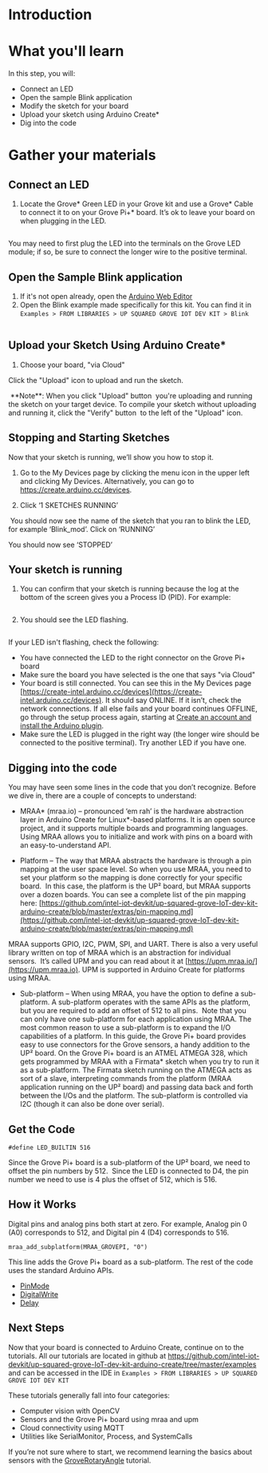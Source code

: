
# Introduction

# What you'll learn
In this step, you will:
* Connect an LED
* Open the sample Blink application
* Modify the sketch for your board
* Upload your sketch using Arduino Create\*
* Dig into the code

# Gather your materials

## Connect an LED
1. Locate the Grove* Green LED in your Grove kit and use a Grove* Cable to connect it to on your Grove Pi+* board. It’s ok to leave your board on when plugging in the LED.
<img> 

You may need to first plug the LED into the terminals on the Grove LED module; if so, be sure to connect the longer wire to the positive terminal.

## Open the Sample Blink application
1. If it's not open already, open the [Arduino Web Editor](https://create-intel.arduino.cc/editor)
2. Open the Blink example made specifically for this kit. You can find it in `Examples > FROM LIBRARIES > UP SQUARED GROVE IOT DEV KIT > Blink` 
<img>

## Upload your Sketch Using Arduino Create*
1. Choose your board, "via Cloud"<img>

Click the "Upload" icon to upload and run the sketch.

<img>
**Note**: When you click "Upload" button <img> you're uploading and running the sketch on your target device. To compile your sketch without uploading and running it, click the "Verify" button <img> to the left of the "Upload" icon.

## Stopping and Starting Sketches
Now that your sketch is running, we’ll show you how to stop it.  

1. Go to the My Devices page by clicking the menu icon in the upper left and clicking My Devices. Alternatively, you can go to https://create.arduino.cc/devices.

2. Click ‘1 SKETCHES RUNNING’
<img>
You should now see the name of the sketch that you ran to blink the LED, for example ‘Blink_mod’. Click on ‘RUNNING’

You should now see ‘STOPPED’
<img>

## Your sketch is running
1. You can confirm that your sketch is running because the log at the bottom of the screen gives you a Process ID (PID). For example:
<img>

2. You should see the LED flashing.
<img>

If your LED isn't flashing, check the following:
* You have connected the LED to the right connector on the Grove Pi+ board
* Make sure the board you have selected is the one that says "via Cloud"
* Your board is still connected. You can see this in the My Devices page [https://create-intel.arduino.cc/devices](https://create-intel.arduino.cc/devices). It should say ONLINE. If it isn’t, check the network connections. If all else fails and your board continues OFFLINE, go through the setup process again, starting at [Create an account and install the Arduino plugin](https://software.intel.com/node/8c6e7d82-619d-4e04-b4d7-0ea54b10e46f).
* Make sure the LED is plugged in the right way (the longer wire should be connected to the positive terminal). Try another LED if you have one.
## Digging into the code

You may have seen some lines in the code that you don’t recognize. Before we dive in, there are a couple of concepts to understand:
* MRAA* (mraa.io) – pronounced ‘em rah’ is the hardware abstraction layer in Arduino Create for Linux*-based platforms. It is an open source project, and it supports multiple boards and programming languages. Using MRAA allows you to initialize and work with pins on a board with an easy-to-understand API.

* Platform – The way that MRAA abstracts the hardware is through a pin mapping at the user space level. So when you use MRAA, you need to set your platform so the mapping is done correctly for your specific board.  In this case, the platform is the UP² board, but MRAA supports over a dozen boards. You can see a complete list of the pin mapping here: [https://github.com/intel-iot-devkit/up-squared-grove-IoT-dev-kit-arduino-create/blob/master/extras/pin-mapping.md](https://github.com/intel-iot-devkit/up-squared-grove-IoT-dev-kit-arduino-create/blob/master/extras/pin-mapping.md)

MRAA supports GPIO, I2C, PWM, SPI, and UART. There is also a very useful library written on top of MRAA which is an abstraction for individual sensors.  It’s called UPM and you can read about it at [https://upm.mraa.io/](https://upm.mraa.io). UPM is supported in Arduino Create for platforms using MRAA.

* Sub-platform – When using MRAA, you have the option to define a sub-platform. A sub-platform operates with the same APIs as the platform, but you are required to add an offset of 512 to all pins.  Note that you can only have one sub-platform for each application using MRAA. The most common reason to use a sub-platform is to expand the I/O capabilities of a platform. In this guide, the Grove Pi+ board provides easy to use connectors for the Grove sensors, a handy addition to the UP² board. On the Grove Pi+ board is an ATMEL ATMEGA 328, which gets programmed by MRAA with a Firmata* sketch when you try to run it as a sub-platform. The Firmata sketch running on the ATMEGA acts as sort of a slave, interpreting commands from the platform (MRAA application running on the UP² board) and passing data back and forth between the I/Os and the platform. The sub-platform is controlled via I2C (though it can also be done over serial).

## Get the Code

```#define LED_BUILTIN 516```

Since the Grove Pi+ board is a sub-platform of the UP² board, we need to offset the pin numbers by 512.  Since the LED is connected to D4, the pin number we need to use is 4 plus the offset of 512, which is 516.

## How it Works
Digital pins and analog pins both start at zero. For example, Analog pin 0 (A0) corresponds to 512, and Digital pin 4 (D4) corresponds to 516.

```mraa_add_subplatform(MRAA_GROVEPI, "0")```

This line adds the Grove Pi+ board as a sub-platform.
The rest of the code uses the standard Arduino APIs.
* [PinMode](https://www.arduino.cc/en/Reference/PinMode)
* [DigitalWrite](https://www.arduino.cc/en/Reference/DigitalWrite)
* [Delay](https://www.arduino.cc/en/Reference/Delay)

## Next Steps
Now that your board is connected to Arduino Create, continue on to the tutorials.
All our tutorials are located in github at https://github.com/intel-iot-devkit/up-squared-grove-IoT-dev-kit-arduino-create/tree/master/examples and can be accessed in the IDE in `Examples > FROM LIBRARIES > UP SQUARED GROVE IOT DEV KIT`

These tutorials generally fall into four categories:
* Computer vision with OpenCV
* Sensors and the Grove Pi+ board using mraa and upm
* Cloud connectivity using MQTT
* Utilities like SerialMonitor, Process, and SystemCalls

If you’re not sure where to start, we recommend learning the basics about sensors with the [GroveRotaryAngle](https://software.intel.com/node/b7b16e2f-9d80-45fe-ada1-93ddb65759aa) tutorial.

